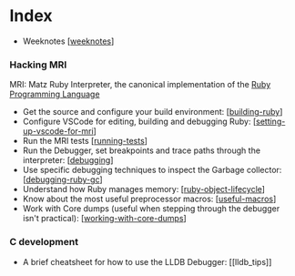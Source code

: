 # Index

* Weeknotes [[weeknotes]]

### Hacking MRI

MRI: Matz Ruby Interpreter, the canonical implementation of the [Ruby
Programming Language](https://www.ruby-lang.org)

* Get the source and configure your build environment: [[building-ruby]]
* Configure VSCode for editing, building and debugging Ruby:
  [[setting-up-vscode-for-mri]]
* Run the MRI tests [[running-tests]]
* Run the Debugger, set breakpoints and trace paths through the interpreter:
  [[debugging]]
* Use specific debugging techniques to inspect the Garbage collector:
  [[debugging-ruby-gc]]
* Understand how Ruby manages memory: [[ruby-object-lifecycle]]
* Know about the most useful preprocessor macros: [[useful-macros]]
* Work with Core dumps (useful when stepping through the debugger isn't
  practical): [[working-with-core-dumps]]

### C development

* A brief cheatsheet for how to use the LLDB Debugger: [[lldb_tips]]

[//begin]: # "Autogenerated link references for markdown compatibility"
[weeknotes]: weeknotes "Weeknotes"
[building-ruby]: building-ruby "Building Ruby"
[setting-up-vscode-for-mri]: setting-up-vscode-for-mri "Setting up VSCode for MRI development"
[running-tests]: running-tests "Running Tests"
[debugging]: debugging "Debugging"
[debugging-ruby-gc]: debugging-ruby-gc "Debugging Ruby GC"
[ruby-object-lifecycle]: ruby-object-lifecycle "Ruby Object/GC Lifecycle"
[useful-macros]: useful-macros "Useful Macros"
[working-with-core-dumps]: working-with-core-dumps "Working with Core Dumps"
[//end]: # "Autogenerated link references"
